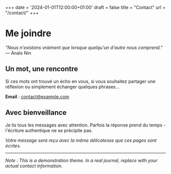 +++
date = '2024-01-01T12:00:00+01:00'
draft = false
title = "Contact"
url = "/contact/"
+++

# Me joindre

*"Nous n'existons vraiment que lorsque quelqu'un d'autre nous comprend."* — Anaïs Nin

## Un mot, une rencontre

Si ces mots ont trouvé un écho en vous, si vous souhaitez partager une réflexion ou simplement échanger quelques phrases...

**Email** : contact@example.com

## Avec bienveillance

Je lis tous les messages avec attention. Parfois la réponse prend du temps - l'écriture authentique ne se précipite pas.

*Votre message sera reçu avec la même délicatesse que ces pages sont écrites.*

---

*Note : This is a demonstration theme. In a real journal, replace with your actual contact information.*